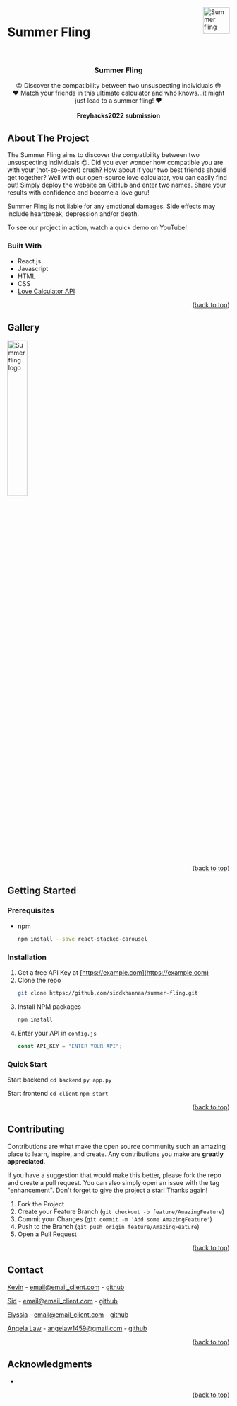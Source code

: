 
<a href="https://github.com/siddkhannaa/summer-fling/">
    <img src="https://imgur.com/V5pMBBy.png" alt="Summer fling logo" title="Summer Fling" align="right" justify-content="center" height="60" />
</a>

# Summer Fling
<div id="top"></div>
<!-- PROJECT LOGO -->

<br />
<div align="center">


<h3 align="center">Summer Fling</h3>
  <p align="center">
    😍 Discover the compatibility between two unsuspecting individuals 😳 <br />
    ❤️ Match your friends in this ultimate calculator and who knows...it might just lead to a summer fling! ❤️
    <br />
    <br />
    <strong>Freyhacks2022 submission</strong>
  </p>
</div>

<!-- ABOUT THE PROJECT -->

## About The Project

The Summer Fling aims to discover the compatibility between two unsuspecting individuals 😍.
Did you ever wonder how compatible you are with your (not-so-secret) crush? How about if your two best friends should get together? Well with our open-source love calculator, you can easily find out! Simply deploy the website on GitHub and enter two names. Share your results with confidence and become a love guru!

Summer Fling is not liable for any emotional damages. Side effects may include heartbreak, depression and/or death.


To see our project in action, watch a quick demo on YouTube!
<!-- LINK YOUTUBE VID HERE
[![YouTube Demo](https://user-images.githubusercontent.com/92134792/169654930-86893442-06a4-4c9f-9371-730a79b39aaf.jpg)](https://www.youtube.com/watch?v=52vKAO761o8&ab_channel=RyanHu)
-->

### Built With

- React.js
- Javascript
- HTML
- CSS
- [Love Calculator API](https://rapidapi.com/ajith/api/love-calculator/)


<p align="right">(<a href="#top">back to top</a>)</p>


<!-- GALLERY -->

## Gallery

<img src="https://imgur.com/V5pMBBy.png" alt="Summer fling logo" title="Summer Fling" width="30%" />
<!-- ADD IMAGES HERE
<img src="https://challengepost-s3-challengepost.netdna-ssl.com/photos/production/software_photos/001/885/249/datas/original.png" width="45%"></img> <img src="https://challengepost-s3-challengepost.netdna-ssl.com/photos/production/software_photos/001/885/267/datas/original.png" width="45%"></img> <img src="https://challengepost-s3-challengepost.netdna-ssl.com/photos/production/software_photos/001/885/250/datas/original.png" width="45%"></img> <img src="https://challengepost-s3-challengepost.netdna-ssl.com/photos/production/software_photos/001/885/277/datas/original.png" width="45%"></img> <img src="https://challengepost-s3-challengepost.netdna-ssl.com/photos/production/software_photos/001/885/306/datas/original.png" width="45%"></img> 
-->

<p align="right">(<a href="#top">back to top</a>)</p>

<!-- GETTING STARTED -->

## Getting Started

### Prerequisites

- npm
  ```sh
  npm install --save react-stacked-carousel
  ```

### Installation

1. Get a free API Key at [https://example.com](https://example.com)
2. Clone the repo
   ```sh
   git clone https://github.com/siddkhannaa/summer-fling.git
   ```
3. Install NPM packages
   ```sh
   npm install
   ```
4. Enter your API in `config.js`
   ```js
   const API_KEY = "ENTER YOUR API";
   ```

### Quick Start

Start backend
`cd backend`
`py app.py`

Start frontend
`cd client`
`npm start`

<p align="right">(<a href="#top">back to top</a>)</p>

<!-- CONTRIBUTING -->

## Contributing

Contributions are what make the open source community such an amazing place to learn, inspire, and create. Any contributions you make are **greatly appreciated**.

If you have a suggestion that would make this better, please fork the repo and create a pull request. You can also simply open an issue with the tag "enhancement".
Don't forget to give the project a star! Thanks again!

1. Fork the Project
2. Create your Feature Branch (`git checkout -b feature/AmazingFeature`)
3. Commit your Changes (`git commit -m 'Add some AmazingFeature'`)
4. Push to the Branch (`git push origin feature/AmazingFeature`)
5. Open a Pull Request

<p align="right">(<a href="#top">back to top</a>)</p>

<!-- CONTACT -->

## Contact

[Kevin](https://www.linkedin.com/in/ryannhu/) - email@email_client.com - [github](https://github.com/ryannhu)

[Sid](https://www.linkedin.com/in/ryannhu/) - email@email_client.com - [github](https://github.com/ryannhu)

[Elyssia](https://www.linkedin.com/in/ryannhu/) - email@email_client.com - [github](https://github.com/ryannhu)

[Angela Law](https://www.linkedin.com/in/angela-law-01267b188/) - angelaw1459@gmail.com - [github](https://github.com/torotuna)

<p align="right">(<a href="#top">back to top</a>)</p>

<!-- ACKNOWLEDGMENTS -->

## Acknowledgments

- 

<p align="right">(<a href="#top">back to top</a>)</p>
